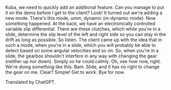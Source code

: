 Kuba, we need to quickly add an additional feature. Can you manage to put it on the demo before I get to the client? Look! It turned out we're adding a new mode. There's this mode, umm, dynamic (m-dynamic mode). Now something happened. At the back, we have an electronically controlled variable slip differential. There are these clutches, which while you're in a slide, determine the slip level of the left and right side so you can stay in the drift as long as possible. So listen. The client came up with the idea that in such a mode, when you're in a slide, which you will probably be able to detect based on some angular velocities and so on. So, when you're in a slide, the gearbox shouldn't interfere in any way with changing the gear (neither up nor down). Simply so he could calmly. Oh, see how now, right. We're doing something like this. Bam. Slide, and it has no right to change the gear on me. Clear? Simple! Get to work. Bye for now.

Translated by ChatGPT.